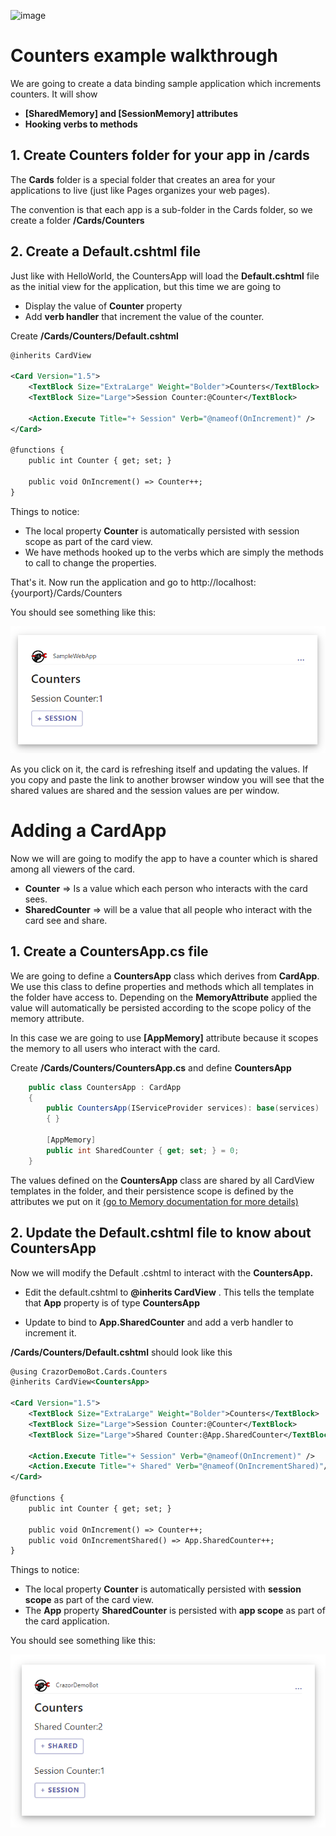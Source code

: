 

![image](https://user-images.githubusercontent.com/17789481/197238565-e3f895d0-6def-4d41-aba2-721d5432b1ef.png)


# Counters example walkthrough

We are going to create a data binding sample application which increments counters. It will show

* **[SharedMemory] and [SessionMemory] attributes**
* **Hooking verbs to methods**

## 1. Create Counters folder for your app in /cards

The **Cards** folder is a special folder that creates an area for your applications to live (just like Pages organizes your web pages). 

The convention is that each app is a sub-folder in the Cards folder, so we create a folder **/Cards/Counters**

## 2. Create a Default.cshtml file

Just like with HelloWorld, the CountersApp will load the **Default.cshtml** file as the initial view for the application, but this time we are going to 

* Display the value of **Counter**  property
* Add **verb handler** that increment the value of the counter.

Create **/Cards/Counters/Default.cshtml**

```xml
@inherits CardView

<Card Version="1.5">
    <TextBlock Size="ExtraLarge" Weight="Bolder">Counters</TextBlock>
    <TextBlock Size="Large">Session Counter:@Counter</TextBlock>

    <Action.Execute Title="+ Session" Verb="@nameof(OnIncrement)" />
</Card>

@functions {
    public int Counter { get; set; }

    public void OnIncrement() => Counter++;
}
```

Things to notice:

* The local property **Counter** is automatically persisted with session scope as part of the card view. 
* We have methods hooked up to the verbs which are simply the methods to call to change the properties.  

That's it.  Now run the application and go to http://localhost:{yourport}/Cards/Counters 

You should see something like this:

![image-20221115162303805](../assets/image-20221115162303805.png)

As you click on it, the card is refreshing itself and updating the values.  If you copy and paste the link to another browser window you will see that the shared values are shared and the session values are per window.

# Adding a CardApp 

Now we will are going to modify the app to have a counter which is shared among all viewers of the card.

* **Counter** => Is a value which each person who interacts with the card sees.
* **SharedCounter** => will be a value that all people who interact with the card see and share.

## 1. Create a CountersApp.cs file

We are going to define a **CountersApp** class which derives from **CardApp**.  We use this class to define properties and methods which all templates in the folder have access to. Depending on the **MemoryAttribute** applied the value will automatically be persisted according to the scope policy of the memory attribute.

In this case we are going to use **[AppMemory]** attribute because it scopes the memory to all users who interact with the card.

Create  **/Cards/Counters/CountersApp.cs** and define **CountersApp**

```C#
    public class CountersApp : CardApp
    {
        public CountersApp(IServiceProvider services): base(services)
        { }

        [AppMemory]
        public int SharedCounter { get; set; } = 0;
    }
```

The values defined on the **CountersApp** class are shared by all CardView templates in the folder, and their persistence scope is defined by the attributes we put on it [(go to Memory documentation for more details)](/docs/Memory.md)

## 2. Update the Default.cshtml file to know about CountersApp

Now we will modify the Default .cshtml to interact with the **CountersApp.**

* Edit the default.cshtml to **@inherits CardView<CountersApp>** .  This tells the template that **App** property is of type **CountersApp**

* Update to bind to **App.SharedCounter** and add a verb handler to increment it.

**/Cards/Counters/Default.cshtml** should look like this

```xml
@using CrazorDemoBot.Cards.Counters
@inherits CardView<CountersApp>

<Card Version="1.5">
    <TextBlock Size="ExtraLarge" Weight="Bolder">Counters</TextBlock>
    <TextBlock Size="Large">Session Counter:@Counter</TextBlock>
    <TextBlock Size="Large">Shared Counter:@App.SharedCounter</TextBlock>
    
    <Action.Execute Title="+ Session" Verb="@nameof(OnIncrement)" />
	<Action.Execute Title="+ Shared" Verb="@nameof(OnIncrementShared)"/>
</Card>

@functions {
    public int Counter { get; set; }

    public void OnIncrement() => Counter++;
    public void OnIncrementShared() => App.SharedCounter++;
}
```

Things to notice:

* The local property **Counter** is automatically persisted with **session scope** as part of the card view. 
* The **App** property **SharedCounter** is persisted with **app scope** as part of the card application.

You should see something like this:

![image-20221103120318266](../assets/image-20221103120318266.png)